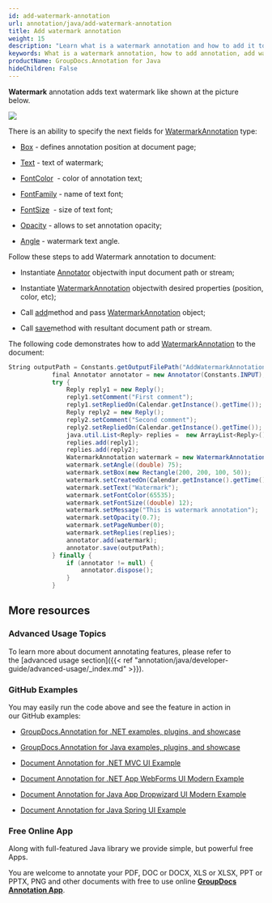 ```yaml
---
id: add-watermark-annotation
url: annotation/java/add-watermark-annotation
title: Add watermark annotation
weight: 15
description: "Learn what is a watermark annotation and how to add it to a document programmatically using GroupDocs.Annotation for Java."
keywords: What is a watermark annotation, how to add annotation, add watermark annotation
productName: GroupDocs.Annotation for Java
hideChildren: False
---
```

**Watermark** annotation adds text watermark like shown at the picture below. 

![](annotation/java/images/add-watermark-annotation.png)

There is an ability to specify the next fields for [WatermarkAnnotation](https://apireference.groupdocs.com/java/annotation/com.groupdocs.annotation.models.annotationmodels/WatermarkAnnotation) type:

*   [Box](https://apireference.groupdocs.com/annotation/java/com.groupdocs.annotation.models.annotationmodels/PointAnnotation#getBox()) - defines annotation position at document page;
    
*   [Text](https://apireference.groupdocs.com/annotation/java/com.groupdocs.annotation.models.annotationmodels/TextFieldAnnotation#getText()) - text of watermark;
    
*   [FontColor](https://apireference.groupdocs.com/annotation/java/com.groupdocs.annotation.models.annotationmodels/HighlightAnnotation#getFontColor())  - color of annotation text;
    
*   [FontFamily](https://apireference.groupdocs.com/annotation/java/com.groupdocs.annotation.models.annotationmodels/TextFieldAnnotation#getFontFamily()) - name of text font;
    
*   [FontSize](https://apireference.groupdocs.com/annotation/java/com.groupdocs.annotation.models.annotationmodels/TextFieldAnnotation#getFontSize())  - size of text font;
    
*   [Opacity](https://apireference.groupdocs.com/annotation/java/com.groupdocs.annotation.models.annotationmodels/AreaAnnotation#getOpacity()) - allows to set annotation opacity;
    
*   [Angle](https://apireference.groupdocs.com/annotation/java/com.groupdocs.annotation.models.annotationmodels/WatermarkAnnotation#getAngle()) - watermark text angle.
    

Follow these steps to add Watermark annotation to document: 

*   Instantiate [Annotator](https://apireference.groupdocs.com/java/annotation/com.groupdocs.annotation/Annotator) objectwith input document path or stream;
    
*   Instantiate [WatermarkAnnotation](https://apireference.groupdocs.com/java/annotation/com.groupdocs.annotation.models.annotationmodels/WatermarkAnnotation) objectwith desired properties (position, color, etc);
    
*   Call [add](https://apireference.groupdocs.com/java/annotation/com.groupdocs.annotation/Annotator#add(com.groupdocs.annotation.models.annotationmodels.AnnotationBase))method and pass [WatermarkAnnotation](https://apireference.groupdocs.com/java/annotation/com.groupdocs.annotation.models.annotationmodels/WatermarkAnnotation) object;
    
*   Call [save](https://apireference.groupdocs.com/java/annotation/com.groupdocs.annotation/Annotator#save(java.io.InputStream))method with resultant document path or stream.
    

The following code demonstrates how to add [WatermarkAnnotation](https://apireference.groupdocs.com/java/annotation/com.groupdocs.annotation.models.annotationmodels/WatermarkAnnotation) to the document:

```csharp
String outputPath = Constants.getOutputFilePath("AddWatermarkAnnotation", FilenameUtils.getExtension(Constants.INPUT));
            final Annotator annotator = new Annotator(Constants.INPUT);
            try {
                Reply reply1 = new Reply();
                reply1.setComment("First comment");
                reply1.setRepliedOn(Calendar.getInstance().getTime());
                Reply reply2 = new Reply();
                reply2.setComment("Second comment");
                reply2.setRepliedOn(Calendar.getInstance().getTime());
                java.util.List<Reply> replies =  new ArrayList<Reply>();
                replies.add(reply1);
                replies.add(reply2);
                WatermarkAnnotation watermark = new WatermarkAnnotation();
                watermark.setAngle((double) 75);
                watermark.setBox(new Rectangle(200, 200, 100, 50));
                watermark.setCreatedOn(Calendar.getInstance().getTime());
                watermark.setText("Watermark");
                watermark.setFontColor(65535);
                watermark.setFontSize((double) 12);
                watermark.setMessage("This is watermark annotation");
                watermark.setOpacity(0.7);
                watermark.setPageNumber(0);
                watermark.setReplies(replies);
                annotator.add(watermark);
                annotator.save(outputPath);
            } finally {
                if (annotator != null) {
                    annotator.dispose();
                }
            }
```

## More resources

### Advanced Usage Topics

To learn more about document annotating features, please refer to the [advanced usage section]({{< ref "annotation/java/developer-guide/advanced-usage/_index.md" >}}).

### GitHub Examples

You may easily run the code above and see the feature in action in our GitHub examples:

*   [GroupDocs.Annotation for .NET examples, plugins, and showcase](https://github.com/groupdocs-annotation/GroupDocs.Annotation-for-.NET)
    
*   [GroupDocs.Annotation for Java examples, plugins, and showcase](https://github.com/groupdocs-annotation/GroupDocs.Annotation-for-Java)
    
*   [Document Annotation for .NET MVC UI Example](https://github.com/groupdocs-annotation/GroupDocs.Annotation-for-.NET-MVC) 
    
*   [Document Annotation for .NET App WebForms UI Modern Example](https://github.com/groupdocs-annotation/GroupDocs.Annotation-for-.NET-WebForms)
    
*   [Document Annotation for Java App Dropwizard UI Modern Example](https://github.com/groupdocs-annotation/GroupDocs.Annotation-for-Java-Dropwizard)
    
*   [Document Annotation for Java Spring UI Example](https://github.com/groupdocs-annotation/GroupDocs.Annotation-for-Java-Spring)
    

### Free Online App

Along with full-featured Java library we provide simple, but powerful free Apps.

You are welcome to annotate your PDF, DOC or DOCX, XLS or XLSX, PPT or PPTX, PNG and other documents with free to use online **[GroupDocs Annotation App](https://products.groupdocs.app/annotation)**.
